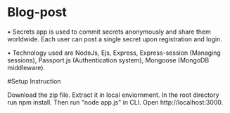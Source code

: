 # Blog-post
• Secrets app is used to commit secrets anonymously and share them worldwide. Each user can post a single secret upon registration and login.

• Technology used are NodeJs, Ejs, Express, Express-session (Managing sessions), Passport.js (Authentication system), Mongoose (MongoDB middleware).


#Setup Instruction

Download the zip file.
Extract it in local enviornment.
In the root directory run npm install.
Then run "node app.js" in CLI.
Open http://localhost:3000.
